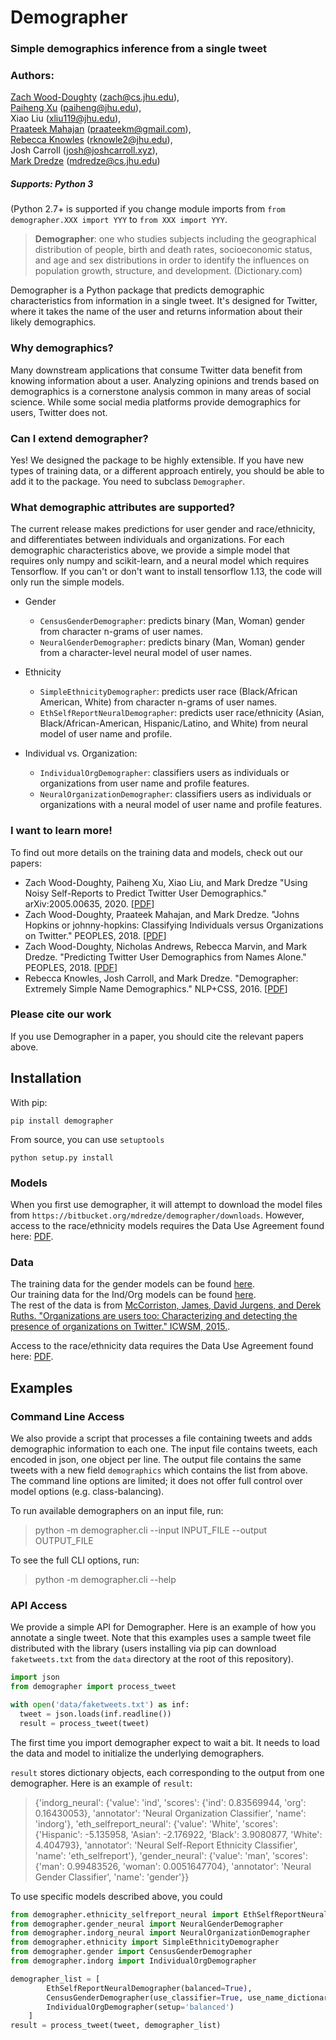 # Demographer
### Simple demographics inference from a single tweet

### Authors:
 [Zach Wood-Doughty](http://zachwd.com)  (<zach@cs.jhu.edu>),  
 [Paiheng Xu](https://paihengxu.github.io)  (<paiheng@jhu.edu>),  
 Xiao Liu (<xliu119@jhu.edu>),  
 [Praateek Mahajan](http://prtk.in)  (<praateekm@gmail.com>),  
 [Rebecca Knowles](http://cs.jhu.edu/~rknowles)  (<rknowle2@jhu.edu>),  
 Josh Carroll  (<josh@joshcarroll.xyz>),  
 [Mark Dredze](http://cs.jhu.edu/~mdredze)  (<mdredze@cs.jhu.edu>)  

##### Supports: Python 3
(Python 2.7+ is supported if you change module imports from `from demographer.XXX import YYY` to `from XXX import YYY`.

> **Demographer**: one who studies subjects including the geographical distribution of people, birth and death rates, socioeconomic status, and age and sex distributions in order to identify the influences on population growth, structure, and development. (Dictionary.com)

Demographer is a Python package that predicts demographic characteristics from information in a single tweet. It's designed for Twitter, where it takes the name of the user and returns information about their likely demographics.

### Why demographics?
Many downstream applications that consume Twitter data benefit from knowing information about a user. Analyzing opinions and trends based on demographics is a cornerstone analysis common in many areas of social science. While some social media platforms provide demographics for users, Twitter does not.

### Can I extend demographer?
Yes! We designed the package to be highly extensible. If you have new types of training data, or a different approach entirely, you should be able to add it to the package. You need to subclass `Demographer`.

### What demographic attributes are supported?
The current release makes predictions for user gender and race/ethnicity, and differentiates between individuals and organizations.
For each demographic characteristics above, we provide a simple model that requires only numpy and scikit-learn,
and a neural model which requires Tensorflow. If you can't or don't want to install tensorflow 1.13, the code will only run the simple models.

- Gender
    - `CensusGenderDemographer`: predicts binary (Man, Woman) gender from character n-grams of user names.
    - `NeuralGenderDemographer`: predicts binary (Man, Woman) gender from a character-level neural model of user names.
    
- Ethnicity
    - `SimpleEthnicityDemographer`: predicts user race (Black/African American, White) from character n-grams of user names.
    - `EthSelfReportNeuralDemographer`: predicts user race/ethnicity (Asian, Black/African-American, Hispanic/Latino, and White) from neural model of user name and profile.
    
- Individual vs. Organization:
    - `IndividualOrgDemographer`: classifiers users as individuals or organizations from user name and profile features. 
    - `NeuralOrganizationDemographer`: classifiers users as individuals or organizations with a neural model of user name and profile features.

### I want to learn more!
To find out more details on the training data and models, check out our papers:

 - Zach Wood-Doughty, Paiheng Xu, Xiao Liu, and Mark Dredze "Using Noisy Self-Reports to Predict Twitter User Demographics." arXiv:2005.00635, 2020. [[PDF](https://arxiv.org/pdf/2005.00635.pdf)] 
 - Zach Wood-Doughty, Praateek Mahajan, and Mark Dredze. "Johns Hopkins or johnny-hopkins: Classifying Individuals versus Organizations on Twitter." PEOPLES, 2018. [[PDF](https://www.aclweb.org/anthology/W18-1108/)] 
 - Zach Wood-Doughty,  Nicholas Andrews, Rebecca Marvin, and Mark Dredze. "Predicting Twitter User Demographics from Names Alone." PEOPLES, 2018. [[PDF](https://www.aclweb.org/anthology/W18-1114/)]  
 - Rebecca Knowles, Josh Carroll, and Mark Dredze. "Demographer: Extremely Simple Name Demographics." NLP+CSS, 2016. [[PDF](https://aclweb.org/anthology/W16-5614)]  

### Please cite our work
If you use Demographer in a paper, you should cite the relevant papers above.

## Installation
With pip:

```
pip install demographer
```
From source, you can use `setuptools`

```
python setup.py install
```

### Models
When you first use demographer, it will attempt to download the model files from `https://bitbucket.org/mdredze/demographer/downloads`.
However, access to the race/ethnicity models requires the Data Use Agreement found here: [PDF](http://www.cs.jhu.edu/~mdredze/demographics-training-data/).

### Data
The training data for the gender models can be found [here](https://www.cs.jhu.edu/~svitlana/data/data_emnlp2013.tar.gz).  
Our training data for the Ind/Org models can be found [here](https://bitbucket.org/mdredze/demographer/downloads/indorg_dataset.tar.gz).  
The rest of the data is from [McCorriston, James, David Jurgens, and Derek Ruths. "Organizations are users too: Characterizing and detecting the presence of organizations on Twitter." ICWSM, 2015.](http://networkdynamics.org/resources/software/humanizr/).  

Access to the race/ethnicity data requires the Data Use Agreement found here: [PDF](http://www.cs.jhu.edu/~mdredze/demographics-training-data/).  

## Examples

### Command Line Access
We also provide a script that processes a file containing tweets and adds demographic information to each one. The input file contains tweets, each encoded in json, one object per line. The output file contains the same tweets with a new field `demographics` which contains the list from above. The command line options are limited; it does not offer full control over model options (e.g. class-balancing).

To run available demographers on an input file, run:

> python -m demographer.cli --input INPUT_FILE --output OUTPUT_FILE

To see the full CLI options, run:

> python -m demographer.cli --help

### API Access

We provide a simple API for Demographer. Here is an example of how you annotate a single tweet. Note that this examples uses a sample tweet file distributed with the library (users installing via pip can download `faketweets.txt` from the `data` directory at the root of this repository).
  
```python
import json 
from demographer import process_tweet

with open('data/faketweets.txt') as inf:
  tweet = json.loads(inf.readline())
  result = process_tweet(tweet)
```

The first time you import demographer expect to wait a bit. It needs to load the data and model to initialize the underlying demographers.

`result` stores dictionary objects, each corresponding to the output from one demographer. Here is an example of `result`:

> {'indorg_neural': {'value': 'ind', 'scores': {'ind': 0.83569944, 'org': 0.16430053}, 'annotator': 'Neural Organization Classifier', 'name': 'indorg'}, 'eth_selfreport_neural': {'value': 'White', 'scores': {'Hispanic': -5.135958, 'Asian': -2.176922, 'Black': 3.9080877, 'White': 4.404793}, 'annotator': 'Neural Self-Report Ethnicity Classifier', 'name': 'eth_selfreport'}, 'gender_neural': {'value': 'man', 'scores': {'man': 0.99483526, 'woman': 0.0051647704}, 'annotator': 'Neural Gender Classifier', 'name': 'gender'}}

To use specific models described above, you could

```python
from demographer.ethnicity_selfreport_neural import EthSelfReportNeuralDemographer
from demographer.gender_neural import NeuralGenderDemographer
from demographer.indorg_neural import NeuralOrganizationDemographer
from demographer.ethnicity import SimpleEthnicityDemographer
from demographer.gender import CensusGenderDemographer
from demographer.indorg import IndividualOrgDemographer

demographer_list = [
        EthSelfReportNeuralDemographer(balanced=True),
        CensusGenderDemographer(use_classifier=True, use_name_dictionary=True),
        IndividualOrgDemographer(setup='balanced')
    ]
result = process_tweet(tweet, demographer_list)
```

